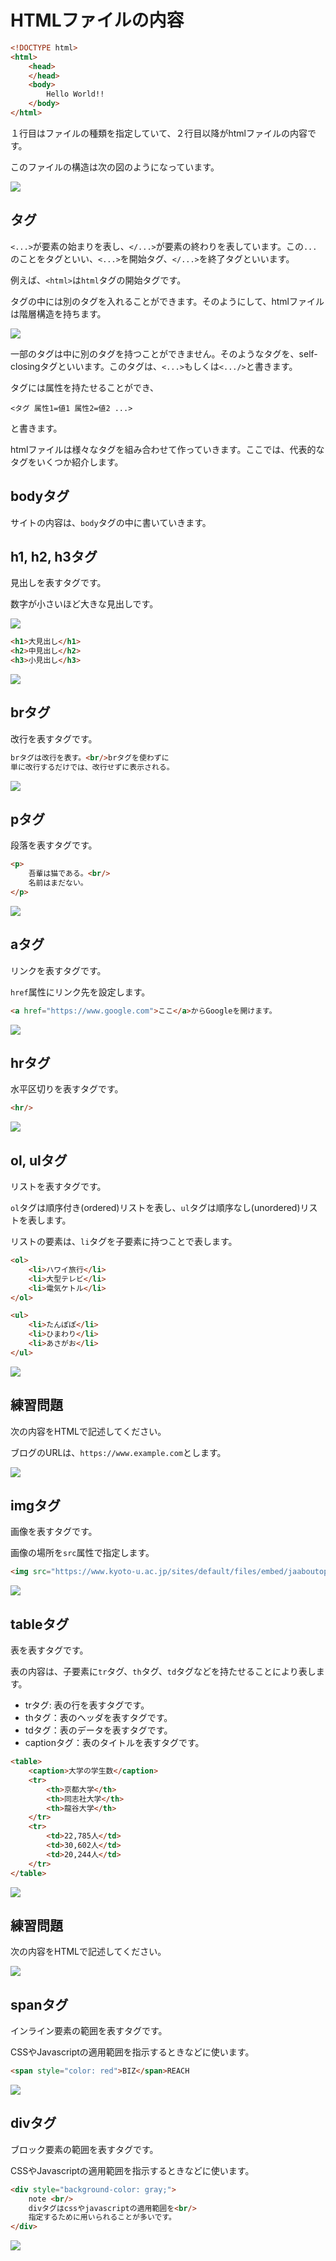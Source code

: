 <!--
<style>
    div.example {
        background-color: white;
        color: black;
        padding: 1em;
        margin: 1em 0;
    }
    hr {
        background-color: black;
    }
</style>
-->

# HTMLファイルの内容

```html
<!DOCTYPE html>
<html>
    <head>
    </head>
    <body>
        Hello World!!
    </body>
</html>
```

１行目はファイルの種類を指定していて、２行目以降がhtmlファイルの内容です。

このファイルの構造は次の図のようになっています。

<img src="assets/html_hilighted.png">

## タグ

`<...>`が要素の始まりを表し、`</...>`が要素の終わりを表しています。この`...`のことをタグといい、`<...>`を開始タグ、`</...>`を終了タグといいます。

例えば、`<html>`は`html`タグの開始タグです。

タグの中には別のタグを入れることができます。そのようにして、htmlファイルは階層構造を持ちます。

<img src="assets/html_structure.png">

一部のタグは中に別のタグを持つことができません。そのようなタグを、self-closingタグといいます。このタグは、`<...>`もしくは`<.../>`と書きます。

タグには属性を持たせることができ、

```
<タグ 属性1=値1 属性2=値2 ...>
```

と書きます。


htmlファイルは様々なタグを組み合わせて作っていきます。ここでは、代表的なタグをいくつか紹介します。

## bodyタグ

サイトの内容は、`body`タグの中に書いていきます。

## h1, h2, h3タグ

見出しを表すタグです。

数字が小さいほど大きな見出しです。

<img src="assets/newspaper.png"/>

```html
<h1>大見出し</h1>
<h2>中見出し</h2>
<h3>小見出し</h3>
```

<img src="assets/hx_tag.png">

## brタグ

改行を表すタグです。

```html
brタグは改行を表す。<br/>brタグを使わずに
単に改行するだけでは、改行せずに表示される。
```

<img src="assets/br_tag.png">

## pタグ

段落を表すタグです。

```html
<p>
    吾輩は猫である。<br/>
    名前はまだない。
</p>
```

<img src="assets/p_tag.png">

## aタグ

リンクを表すタグです。

`href`属性にリンク先を設定します。

```html
<a href="https://www.google.com">ここ</a>からGoogleを開けます。
```

<img src="assets/a_tag.png">

## hrタグ

水平区切りを表すタグです。

```html
<hr/>
```

<img src="assets/hr_tag.png">

## ol, ulタグ

リストを表すタグです。

`ol`タグは順序付き(ordered)リストを表し、`ul`タグは順序なし(unordered)リストを表します。

リストの要素は、`li`タグを子要素に持つことで表します。

```html
<ol>
    <li>ハワイ旅行</li>
    <li>大型テレビ</li>
    <li>電気ケトル</li>
</ol>

<ul>
    <li>たんぽぽ</li>
    <li>ひまわり</li>
    <li>あさがお</li>
</ul>
```

<img src="assets/xl_tag.png">

## 練習問題

次の内容をHTMLで記述してください。

ブログのURLは、`https://www.example.com`とします。

<!--
<div class="example">
    <h1>本日のメニュー</h1>
    <h2>前菜</h2>
    <ul>
        <li>サラダ</li>
        <li>生ハム</li>
        <li>スープ</li>
    </ul>
    <hr/>
    <h2>メイン</h2>
    <ul>
        <li>マルゲリータ</li>
        <li>クワトロ・フォルマッジ</li>
        <li>ボロネーゼ</li>
        <li>ペスカトーレ</li>
    </ul>
    <hr/>
    <h2>ドルチェ</h2>
    <ul>
        <li>バニラアイス</li>
        <li>ガトーショコラ</li>
    </ul>
    <p>
        当店で使用している小麦は、<br/>
        国内の契約農家から仕入れています！！<br/>
        詳しくは、<a href="https://www.example.com">当店のブログ</a>からご覧いただけます。
    </p>
</div>
-->

<img src="assets/menu_markup.png">

## imgタグ

画像を表すタグです。

画像の場所を`src`属性で指定します。

```html
<img src="https://www.kyoto-u.ac.jp/sites/default/files/embed/jaaboutoperationsymbolimagesgakki.jpg"/>
```

<img src="assets/img_tag.png">

## tableタグ

表を表すタグです。

表の内容は、子要素に`tr`タグ、`th`タグ、`td`タグなどを持たせることにより表します。

- trタグ: 表の行を表すタグです。
- thタグ：表のヘッダを表すタグです。
- tdタグ：表のデータを表すタグです。
- captionタグ：表のタイトルを表すタグです。

```html
<table>
    <caption>大学の学生数</caption>
    <tr>
        <th>京都大学</th>
        <th>同志社大学</th>
        <th>龍谷大学</th>
    </tr>
    <tr>
        <td>22,785人</td>
        <td>30,602人</td>
        <td>20,244人</td>
    </tr>
</table>
```

<img src="assets/table_tag.png">

## 練習問題

次の内容をHTMLで記述してください。

<!--
<div class="example">
    <table>
        <caption>今週のスケジュール</caption>
        <tr>
            <th>月曜日</th>
            <th>火曜日</th>
            <th>水曜日</th>
            <th>木曜日</th>
            <th>金曜日</th>
        </tr>
        <tr>
            <td>
                <ul>
                    <li>授業</li>
                    <li>バイト</li>
                </ul>
            </td>
            <td>
                <ul>
                    <li>授業</li>
                    <li>サークル</li>
                </ul>
            </td>
            <td>
                <ul>
                    <li>授業</li>
                    <li>買い物</li>
                </ul>
            </td>
            <td>
                <ul>
                    <li>授業</li>
                    <li>サークル</li>
                </ul>
            </td>
            <td>
                <ul>
                    <li>授業</li>
                    <li>飲み会</li>
                </ul>
            </td>
        </tr>
    </table>
</div>
-->

<img src="assets/schedule_markup.png">

## spanタグ

インライン要素の範囲を表すタグです。

CSSやJavascriptの適用範囲を指示するときなどに使います。

```html
<span style="color: red">BIZ</span>REACH
```

<img src="assets/span_tag.png">

## divタグ

ブロック要素の範囲を表すタグです。

CSSやJavascriptの適用範囲を指示するときなどに使います。

```html
<div style="background-color: gray;">
    note <br/>
    divタグはcssやjavascriptの適用範囲を<br/>
    指定するために用いられることが多いです。
</div>
```

<img src="assets/div_tag.png">

